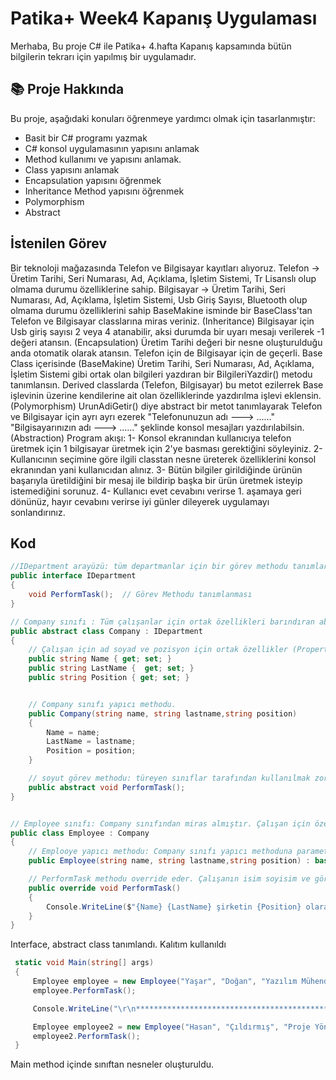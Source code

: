 # Patika+ Week4 Kapanış Uygulaması
Merhaba,
Bu proje C# ile Patika+ 4.hafta Kapanış kapsamında bütün bilgilerin tekrarı için yapılmış bir uygulamadır.

## 📚 Proje Hakkında
Bu proje, aşağıdaki konuları öğrenmeye yardımcı olmak için tasarlanmıştır:
- Basit bir C# programı yazmak
- C# konsol uygulamasının yapısını anlamak
- Method kullanımı ve yapısını anlamak.
- Class yapısını anlamak
- Encapsulation yapısını öğrenmek
- Inheritance Method yapısını öğrenmek
- Polymorphism
- Abstract

## İstenilen Görev
Bir teknoloji mağazasında Telefon ve Bilgisayar kayıtları alıyoruz.
Telefon -> Üretim Tarihi, Seri Numarası, Ad, Açıklama, İşletim Sistemi, Tr Lisanslı olup olmama durumu özelliklerine sahip.
Bilgisayar -> Üretim Tarihi, Seri Numarası, Ad, Açıklama, İşletim Sistemi, Usb Giriş Sayısı, Bluetooth olup olmama durumu özelliklerini sahip
BaseMakine isminde bir BaseClass'tan Telefon ve Bilgisayar classlarına miras veriniz. (Inheritance)
Bilgisayar için Usb giriş sayısı 2 veya 4 atanabilir, aksi durumda bir uyarı mesajı verilerek -1 değeri atansın. (Encapsulation)
Üretim Tarihi değeri bir nesne oluşturulduğu anda otomatik olarak atansın. Telefon için de Bilgisayar için de geçerli.
Base Class içerisinde (BaseMakine) Üretim Tarihi, Seri Numarası, Ad, Açıklama, İşletim Sistemi gibi ortak olan bilgileri yazdıran bir BilgileriYazdir() metodu tanımlansın. Derived classlarda (Telefon, Bilgisayar) bu metot ezilerrek Base işlevinin üzerine kendilerine ait olan özelliklerinde yazdırılma işlevi eklensin.   (Polymorphism)
UrunAdiGetir() diye abstract bir metot tanımlayarak Telefon ve Bilgisayar için ayrı ayrı ezerek
"Telefonunuzun adı ---> ......"
"Bilgisayarınızın adı ---> ......"
şeklinde konsol mesajları yazdırılabilsin.  (Abstraction)
Program akışı:
1- Konsol ekranından kullanıcıya telefon üretmek için 1 bilgisayar üretmek için 2'ye basması gerektiğini söyleyiniz.
2- Kullanıcının seçimine göre ilgili classtan nesne üreterek özelliklerini konsol ekranından yani kullanıcıdan alınız.
3- Bütün bilgiler girildiğinde ürünün başarıyla üretildiğini bir mesaj ile bildirip başka bir ürün üretmek isteyip istemediğini sorunuz.
4- Kullanıcı evet cevabını verirse 1. aşamaya geri dönünüz, hayır cevabını verirse iyi günler dileyerek uygulamayı sonlandırınız.


## Kod
```csharp
//IDepartment arayüzü: tüm departmanlar için bir görev methodu tanımlar
public interface IDepartment
{
    void PerformTask();  // Görev Methodu tanımlanması
}

// Company sınıfı : Tüm çalışanlar için ortak özellikleri barındıran abstract bir sınıf
public abstract class Company : IDepartment
{
    // Çalışan için ad soyad ve pozisyon için ortak özellikler (Properties)
    public string Name { get; set; }
    public string LastName {  get; set; }
    public string Position { get; set; }


    // Company sınıfı yapıcı methodu.
    public Company(string name, string lastname,string position)
    {
        Name = name;
        LastName = lastname;
        Position = position;
    }

    // soyut görev methodu: türeyen sınıflar tarafından kullanılmak zorundadır.
    public abstract void PerformTask();
}


// Employee sınıfı: Company sınıfından miras almıştır. Çalışan için özel görev davranışını tanımlar
public class Employee : Company
{
    // Emplooye yapıcı methodu: Company sınıfı yapıcı methoduna parametreleri iletir.
    public Employee(string name, string lastname,string position) : base(name, lastname, position) { }

    // PerformTask methodu override eder. Çalışanın isim soyisim ve görevini ekrana yazdırır.
    public override void PerformTask()
    {
        Console.WriteLine($"{Name} {LastName} şirketin {Position} olarak çalışıyor");
    }
}
```
Interface, abstract class tanımlandı. Kalıtım kullanıldı

```csharp
 static void Main(string[] args)
 {
     Employee employee = new Employee("Yaşar", "Doğan", "Yazılım Mühendisi");
     employee.PerformTask();

     Console.WriteLine("\r\n*********************************************************\r\n");

     Employee employee2 = new Employee("Hasan", "Çıldırmış", "Proje Yöneticisi");
     employee2.PerformTask();
 }
```
Main method içinde sınıftan nesneler oluşturuldu.



